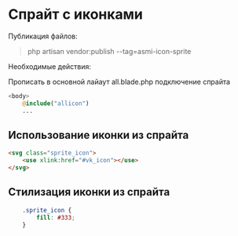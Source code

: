 # Спрайт с иконками

Публикация файлов:

>php artisan vendor:publish --tag=asmi-icon-sprite

Необходимые действия:

Прописать в основной лайаут all.blade.php подключение спрайта

```php
<body>
    @include("allicon")
    ...
```
## Использование иконки из спрайта

```html
<svg class="sprite_icon">
    <use xlink:href="#vk_icon"></use>
</svg>
```
## Стилизация иконки из спрайта

```css
    .sprite_icon {
        fill: #333;
    }

```